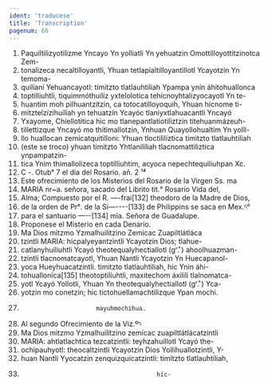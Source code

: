 ```yaml
---
ident: 'traducese'
title: 'Transcription'
pagenum: 66
---
```

1. Paquiltilizyotilizme Yncayo Yn yolliatli Yn yehuatzin Omottilloyottitzinotca Zem-
2. tonalizeca necaltilloyantli, Yhuan tetlapíaltilloyantillotl Ycayotzin Yn temoma-
3. quilianí Yehuancayotl: timítzto tlatlauhtiliah Ypampa ynín áhitohuallonca
4. toptilliuhtli, tiquimmóthuílíz yxtelolotica tehícnoyhtalizyocayotl Yn te-
5. huantim moh pilhuantzitzin, ca totocatilloyoquih, Yhuan hícnome ti-
6. mitztelzízíhuílíah yn tehuatzín Ycayóc tlaniyxtlahuacantli Yncayó
7. Yxayome, Chíellotitica hic mo tlanepantlatiotiliztzin titehuanmázeuh-
8. tillettizque Yncayó mo thitimallotzin, Ynhuan Quayollohualtim Yn yolli-
9. llo huallocan zemicatquitilloni: Yhuan tloctililiztica timitzto tlatlauhtiliah
10. (este se troco) yhuan timitzto Yhtlanililiah tlacnomattiliztica ynpampatzin-
11. tica Ynim thimallolizeca toptilliuhtim, acyoca nepechtequiliuhpan Xc.
12. C                -.  Otubᵉ  7 el dia del Rosario.   añ. 2  ¹⁴
13. Este ofrecimiento de los Misterios del Rosario de la Virgen Ss. ma
14.  MARIA nr~a. señora, sacado del Librito tit.° Rosario Vida del,
15. Alma; Compuesto por el R. —-frai[132] theodoro de la Madre de Dios,
16. de la orden de Prᵉ. de la Si—----[133] de Philippins se saca en Mex.ᶯ°
17. para el santuario —--[134] mĩa. Señora de Guadalupe.
18. Proponese el Misterio en cada Denario.
19. Ma Dios mitzmo Yzmalhuilitzino Zemicac Zuapiltlátláca
20. tzintli MARIA: hicpalyeyantzintli Ycayotzin Dios; tlahue-
21. catlanyhuiliuhtli Ycayó theotequalyhectiallotl (gʳ. ͣ) ahoolhuazman-
22. tzintli tlacnomatcayotl, Yhuan Nantli Ycayotzin Yn Huecapanol-
23. yoca Hueyhuacatzintli. timitzto tlatlauhtiliah, hic Ynin áhi-
24. tohualloníca[135] theotoptilíuhtli, maxitechom áxilili tlalnomatca-
25. yotl Ycayó Yollotli, Yhuan Yn theotequalyhectiallotl (gʳ. ͣ) Yca-
26. yotzin mo conetzin; hic tictohuellamachtilizque Ypan mochi.
27.                          mayuhmochihua.
28. Al segundo Ofrecimiento de la Viz.ºᶯ
29. Ma Dios mitzmo Yzmalhuilítzino zemícac zuapiltlátlácatzintli
30. MARIA: ahtlatlachtica tezcatzintli: teyhzahuillotl Ycayó the-
31. ochipauhyotl: theocaltzintli Ycayotzin Dios Yollihuallotzintli, Y-
32. huan Nantli Yyocatzin zenquizquicatzintli: timítzto tlatlauhtiliah,
33.                                           híc-
